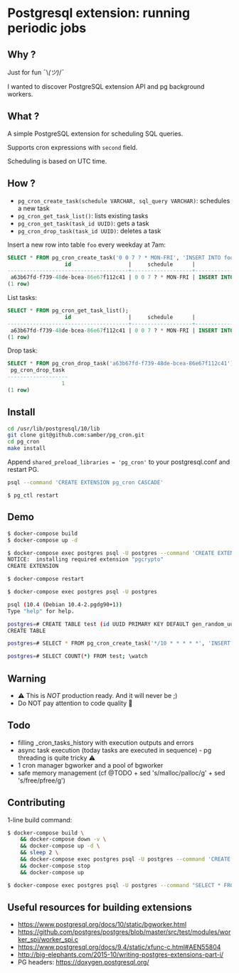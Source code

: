 
# Postgresql extension: running periodic jobs

## Why ?

Just for fun ¯\\_(ツ)_/¯

I wanted to discover PostgreSQL extension API and pg background workers.

## What ?

A simple PostgreSQL extension for scheduling SQL queries.

Supports cron expressions with `second` field.

Scheduling is based on UTC time.

## How ?

- `pg_cron_create_task(schedule VARCHAR, sql_query VARCHAR)`: schedules a new task
- `pg_cron_get_task_list()`: lists existing tasks
- `pg_cron_get_task(task_id UUID)`: gets a task
- `pg_cron_drop_task(task_id UUID)`: deletes a task

Insert a new row into table `foo` every weekday at 7am:

```sql
SELECT * FROM pg_cron_create_task('0 0 7 ? * MON-FRI', 'INSERT INTO foo (bar) VALUES (42);');
                  id                  |     schedule      |               query                |       next_exec
--------------------------------------+-------------------+------------------------------------+------------------------
 a63b67fd-f739-48de-bcea-86e67f112c41 | 0 0 7 ? * MON-FRI | INSERT INTO foo (bar) VALUES (42); | 2018-06-06 07:00:00+00
(1 row)
```

List tasks:

```sql
SELECT * FROM pg_cron_get_task_list();
                  id                  |     schedule      |               query               |       next_exec
--------------------------------------+-------------------+-----------------------------------+------------------------
 a63b67fd-f739-48de-bcea-86e67f112c41 | 0 0 7 ? * MON-FRI | INSERT INTO foo (bar) VALUES (42); | 2018-06-06 07:00:00+00
(1 row)
```

Drop task:

```sql
SELECT * FROM pg_cron_drop_task('a63b67fd-f739-48de-bcea-86e67f112c41');
 pg_cron_drop_task
-------------------
                 1
(1 row)
```

## Install

```sh
cd /usr/lib/postgresql/10/lib
git clone git@github.com:samber/pg_cron.git
cd pg_cron
make install
```

Append `shared_preload_libraries = 'pg_cron'` to your postgresql.conf and restart PG.

```sh
psql --command 'CREATE EXTENSION pg_cron CASCADE'
```

```
$ pg_ctl restart
```

## Demo

```sh
$ docker-compose build
$ docker-compose up -d
````

```sh
$ docker-compose exec postgres psql -U postgres --command 'CREATE EXTENSION pg_cron CASCADE'
NOTICE:  installing required extension "pgcrypto"
CREATE EXTENSION

$ docker-compose restart
```

```sh
$ docker-compose exec postgres psql -U postgres

psql (10.4 (Debian 10.4-2.pgdg90+1))
Type "help" for help.

postgres=# CREATE TABLE test (id UUID PRIMARY KEY DEFAULT gen_random_uuid(), a INT DEFAULT NULL);
CREATE TABLE

postgres=# SELECT * FROM pg_cron_create_task('*/10 * * * * *', 'INSERT INTO test (a) values (42);');

postgres=# SELECT COUNT(*) FROM test; \watch
```

## Warning

- :warning: This is *NOT* production ready. And it will never be ;)
- Do NOT pay attention to code quality 🤮

## Todo

- filling _cron_tasks_history with execution outputs and errors
- async task execution (today tasks are executed in sequence) - pg threading is quite tricky :warning:
- 1 cron manager bgworker and a pool of bgworker
- safe memory management (cf @TODO + sed 's/malloc/palloc/g' + sed 's/free/pfree/g')

## Contributing

1-line build command:

```sh
$ docker-compose build \
    && docker-compose down -v \
    && docker-compose up -d \
    && sleep 2 \
    && docker-compose exec postgres psql -U postgres --command 'CREATE EXTENSION pg_cron CASCADE' \
    && docker-compose stop
    && docker-compose up

$ docker-compose exec postgres psql -U postgres --command "SELECT * FROM pg_cron_create_task('* * * * * *', 'SELECT 1;');"
```

## Useful resources for building extensions

- https://www.postgresql.org/docs/10/static/bgworker.html
- https://github.com/postgres/postgres/blob/master/src/test/modules/worker_spi/worker_spi.c
- https://www.postgresql.org/docs/9.4/static/xfunc-c.html#AEN55804
- http://big-elephants.com/2015-10/writing-postgres-extensions-part-i/
- PG headers: https://doxygen.postgresql.org/
